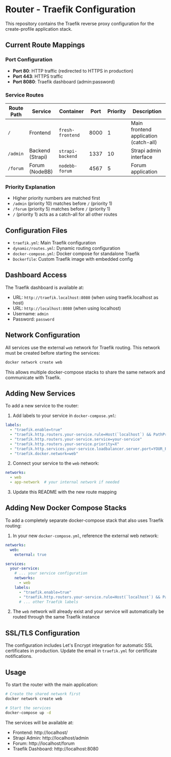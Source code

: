 # Router - Traefik Configuration

This repository contains the Traefik reverse proxy configuration for the create-profile application stack.

## Current Route Mappings

### Port Configuration
- **Port 80**: HTTP traffic (redirected to HTTPS in production)
- **Port 443**: HTTPS traffic
- **Port 8080**: Traefik dashboard (admin:password)

### Service Routes

| Route Path | Service | Container | Port | Priority | Description |
|------------|---------|-----------|------|----------|-------------|
| `/` | Frontend | `fresh-frontend` | 8000 | 1 | Main frontend application (catch-all) |
| `/admin` | Backend (Strapi) | `strapi-backend` | 1337 | 10 | Strapi admin interface |
| `/forum` | Forum (NodeBB) | `nodebb-forum` | 4567 | 5 | Forum application |


### Priority Explanation
- Higher priority numbers are matched first
- `/admin` (priority 10) matches before `/` (priority 1)
- `/forum` (priority 5) matches before `/` (priority 1)
- `/` (priority 1) acts as a catch-all for all other routes

## Configuration Files

- `traefik.yml`: Main Traefik configuration
- `dynamic/routes.yml`: Dynamic routing configuration
- `docker-compose.yml`: Docker compose for standalone Traefik
- `Dockerfile`: Custom Traefik image with embedded config

## Dashboard Access

The Traefik dashboard is available at:
- URL: `http://traefik.localhost:8080` (when using traefik.localhost as host)
- URL: `http://localhost:8080` (when using localhost)
- Username: `admin`
- Password: `password`

## Network Configuration

All services use the external `web` network for Traefik routing. This network must be created before starting the services:

```bash
docker network create web
```

This allows multiple docker-compose stacks to share the same network and communicate with Traefik.

## Adding New Services

To add a new service to the router:

1. Add labels to your service in `docker-compose.yml`:
```yaml
labels:
  - "traefik.enable=true"
  - "traefik.http.routers.your-service.rule=Host(`localhost`) && PathPrefix(`/your-path`)"
  - "traefik.http.routers.your-service.service=your-service"
  - "traefik.http.routers.your-service.priority=X"
  - "traefik.http.services.your-service.loadbalancer.server.port=YOUR_PORT"
  - "traefik.docker.network=web"
```

2. Connect your service to the `web` network:
```yaml
networks:
  - web
  - app-network  # your internal network if needed
```

3. Update this README with the new route mapping

## Adding New Docker Compose Stacks

To add a completely separate docker-compose stack that also uses Traefik routing:

1. In your new `docker-compose.yml`, reference the external web network:
```yaml
networks:
  web:
    external: true

services:
  your-service:
    # ... your service configuration
    networks:
      - web
    labels:
      - "traefik.enable=true"
      - "traefik.http.routers.your-service.rule=Host(`localhost`) && PathPrefix(`/your-path`)"
      # ... other Traefik labels
```

2. The `web` network will already exist and your service will automatically be routed through the same Traefik instance

## SSL/TLS Configuration

The configuration includes Let's Encrypt integration for automatic SSL certificates in production. Update the email in `traefik.yml` for certificate notifications.

## Usage

To start the router with the main application:
```bash
# Create the shared network first
docker network create web

# Start the services
docker-compose up -d
```

The services will be available at:
- Frontend: http://localhost/
- Strapi Admin: http://localhost/admin
- Forum: http://localhost/forum
- Traefik Dashboard: http://localhost:8080
